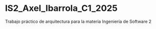 # IS2_Axel_Ibarrola_C1_2025
Trabajo práctico de arquitectura para la materia Ingeniería de Software 2
